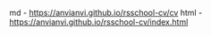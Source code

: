 md - https://anvianvi.github.io/rsschool-cv/cv
html - https://anvianvi.github.io/rsschool-cv/index.html
